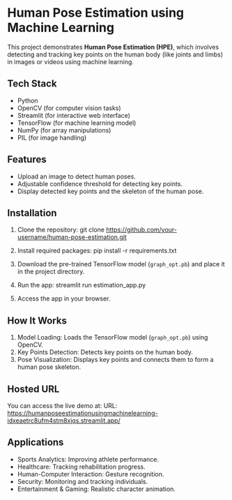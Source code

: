 # Human Pose Estimation using Machine Learning

This project demonstrates **Human Pose Estimation (HPE)**, which involves detecting and tracking key points on the human body (like joints and limbs) in images or videos using machine learning. 


## Tech Stack

- Python
- OpenCV (for computer vision tasks)
- Streamlit (for interactive web interface)
- TensorFlow (for machine learning model)
- NumPy (for array manipulations)
- PIL (for image handling)

## Features

- Upload an image to detect human poses.
- Adjustable confidence threshold for detecting key points.
- Display detected key points and the skeleton of the human pose.

## Installation

1. Clone the repository:
   git clone https://github.com/your-username/human-pose-estimation.git
    
2. Install required packages:
    pip install -r requirements.txt
    
3. Download the pre-trained TensorFlow model (`graph_opt.pb`) and place it in the project directory.

4. Run the app:
    streamlit run estimation_app.py
   
5. Access the app in your browser.

## How It Works

1. Model Loading: Loads the TensorFlow model (`graph_opt.pb`) using OpenCV.
2. Key Points Detection: Detects key points on the human body.
3. Pose Visualization: Displays key points and connects them to form a human pose skeleton.

## Hosted URL

You can access the live demo at:
URL: https://humanposeestimationusingmachinelearning-idxeaetrc8ufm4stm8xjqs.streamlit.app/

## Applications

- Sports Analytics: Improving athlete performance.
- Healthcare: Tracking rehabilitation progress.
- Human-Computer Interaction: Gesture recognition.
- Security: Monitoring and tracking individuals.
- Entertainment & Gaming: Realistic character animation.

